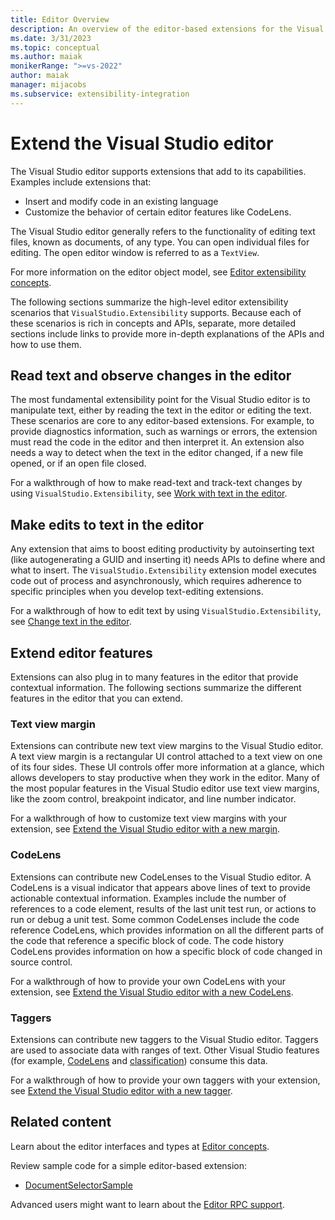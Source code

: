 ```yaml
---
title: Editor Overview
description: An overview of the editor-based extensions for the Visual Studio integrated development environment (IDE).
ms.date: 3/31/2023
ms.topic: conceptual
ms.author: maiak
monikerRange: ">=vs-2022"
author: maiak
manager: mijacobs
ms.subservice: extensibility-integration
---
```


# Extend the Visual Studio editor

The Visual Studio editor supports extensions that add to its capabilities. Examples include extensions that:

- Insert and modify code in an existing language
- Customize the behavior of certain editor features like CodeLens.

The Visual Studio editor generally refers to the functionality of editing text files, known as documents, of any type. You can open individual files for editing. The open editor window is referred to as a `TextView`.

For more information on the editor object model, see [Editor extensibility concepts](editor-concepts.md).

The following sections summarize the high-level editor extensibility scenarios that `VisualStudio.Extensibility` supports. Because each of these scenarios is rich in concepts and APIs, separate, more detailed sections include links to provide more in-depth explanations of the APIs and how to use them.

## Read text and observe changes in the editor

The most fundamental extensibility point for the Visual Studio editor is to manipulate text, either by reading the text in the editor or editing the text. These scenarios are core to any editor-based extensions. For example, to provide diagnostics information, such as warnings or errors, the extension must read the code in the editor and then interpret it. An extension also needs a way to detect when the text in the editor changed, if a new file opened, or if an open file closed.

For a walkthrough of how to make read-text and track-text changes by using `VisualStudio.Extensibility`, see [Work with text in the editor](./walkthroughs/working-with-text.md).

## Make edits to text in the editor

Any extension that aims to boost editing productivity by autoinserting text (like autogenerating a GUID and inserting it) needs APIs to define where and what to insert. The `VisualStudio.Extensibility` extension model executes code out of process and asynchronously, which requires adherence to specific principles when you develop text-editing extensions.

For a walkthrough of how to edit text by using `VisualStudio.Extensibility`, see [Change text in the editor](./walkthroughs/editing-text.md).

## Extend editor features

Extensions can also plug in to many features in the editor that provide contextual information. The following sections summarize the different features in the editor that you can extend.

### Text view margin

Extensions can contribute new text view margins to the Visual Studio editor. A text view margin is a rectangular UI control attached to a text view on one of its four sides. These UI controls offer more information at a glance, which allows developers to stay productive when they work in the editor. Many of the most popular features in the Visual Studio editor use text view margins, like the zoom control, breakpoint indicator, and line number indicator.

For a walkthrough of how to customize text view margins with your extension, see [Extend the Visual Studio editor with a new margin](./walkthroughs/textview-margin.md).

### CodeLens

Extensions can contribute new CodeLenses to the Visual Studio editor. A CodeLens is a visual indicator that appears above lines of text to provide actionable contextual information. Examples include the number of references to a code element, results of the last unit test run, or actions to run or debug a unit test. Some common CodeLenses include the code reference CodeLens, which provides information on all the different parts of the code that reference a specific block of code. The code history CodeLens provides information on how a specific block of code changed in source control.

For a walkthrough of how to provide your own CodeLens with your extension, see [Extend the Visual Studio editor with a new CodeLens](./walkthroughs/codelens.md).

### Taggers

Extensions can contribute new taggers to the Visual Studio editor. Taggers are used to associate data with ranges of text. Other Visual Studio features (for example, [CodeLens](./walkthroughs/codelens.md) and [classification](./walkthroughs/classification.md)) consume this data.

For a walkthrough of how to provide your own taggers with your extension, see [Extend the Visual Studio editor with a new tagger](./walkthroughs/taggers.md).

## Related content

Learn about the editor interfaces and types at [Editor concepts](editor-concepts.md).

Review sample code for a simple editor-based extension:

- [DocumentSelectorSample](https://github.com/Microsoft/VSExtensibility/tree/main/New_Extensibility_Model/Samples/DocumentSelectorSample/)

Advanced users might want to learn about the [Editor RPC support](editor-rpc.md).
